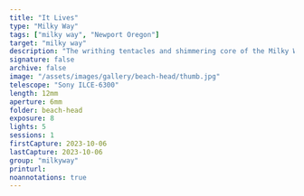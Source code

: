 ```yaml
---
title: "It Lives"
type: "Milky Way"
tags: ["milky way", "Newport Oregon"]
target: "milky way"
description: "The writhing tentacles and shimmering core of the Milky Way lives and breathes over the Pacific Ocean. Shot taken in Yaquina Bay State Park."
signature: false
archive: false
image: "/assets/images/gallery/beach-head/thumb.jpg"
telescope: "Sony ILCE-6300"
length: 12mm
aperture: 6mm
folder: beach-head
exposure: 8
lights: 5
sessions: 1
firstCapture: 2023-10-06
lastCapture: 2023-10-06
group: "milkyway"
printurl: 
noannotations: true
---
```

